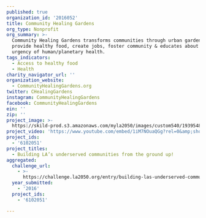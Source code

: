 ```yaml
---
published: true
organization_id: '2016052'
title: Community Healing Gardens
org_type: Nonprofit
org_summary: >-
  Community Healing Gardens transforms communities through urban gardens that
  provide healthy food, create jobs, foster community & educates about the
  urgency of human/planetary health.
tags_indicators:
  - Access to healthy food
  - Health
charity_navigator_url: ''
organization_website:
  - CommunityHealingGardens.org
twitter: CHealingGardens
instagram: CommunityHealingGardens
facebook: CommunityHealingGardens
ein: ''
zip: ''
project_image: >-
  https://skild-prod.s3.amazonaws.com/myla2050/images/custom540/1939548316741-team90.jpg
project_video: 'https://www.youtube.com/embed/1iM7NOuaQGg?rel=0&amp;showinfo=0'
project_ids:
  - '6102051'
project_titles:
  - Building LA’s underserved communities from the ground up!
aggregated:
  challenge_url:
    - >-
      https://challenge.la2050.org/entry/building-las-underserved-communities-from-the-ground-up!
  year_submitted:
    - '2016'
  project_ids:
    - '6102051'

---
```

